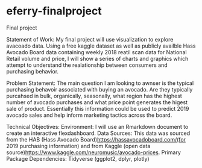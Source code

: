 # eferry-finalproject 

Final project

Statement of Work: My final project will use visualization to explore avacoado data. Using a free kaggle dataset as well as publicly availble Hass Avocado Board data containing weekly 2018 reatil scan data for National Retail volume and price,  I will show a series of charts and graphics which attempt to understand the realationship between consumers and purchasing behavior. 

Problem Statement: The main question I am looking to awnser is the typical purchasing behavoir associated with buying an avocado. Are they typically purcahsed in bulk, organically, seasonally, what region has the highest number of avocado purchases and what price point generates the higest sale of product. Essentially this information could be used to predict 2019 avocado sales and help inform marketing tactics across the board. 


Technical Objectives: Environment: I will use an Rmarkdown document to create an interactive flexdashboard. Data Sources: This data was sourced from the HAB (Hass Avocado Board)https://hassavocadoboard.com/(for 2019 purchasing information) and from Kaggle (open data source)https://www.kaggle.com/neuromusic/avocado-prices. Primary Package Dependencies: Tidyverse (ggplot2, dplyr, plotly)
